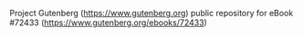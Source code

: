 Project Gutenberg (https://www.gutenberg.org) public repository
for eBook #72433 (https://www.gutenberg.org/ebooks/72433)
